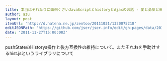 ```yaml
---
title: 本当はそれなりに面倒くさいJavaScriptとhistoryとAjaxのお話 - 愛と勇気と缶ビール
author: azu
layout: post
itemUrl: 'http://d.hatena.ne.jp/zentoo/20111031/1320075218'
editJSONPath: 'https://github.com/jser/jser.info/edit/gh-pages/data/2011/11/index.json'
date: '2011-11-27T15:00:00Z'
---
```

pushStateのHistorys操作と後方互換性の維持について。またそれおを手助けするhist.jsというライブラリについて
